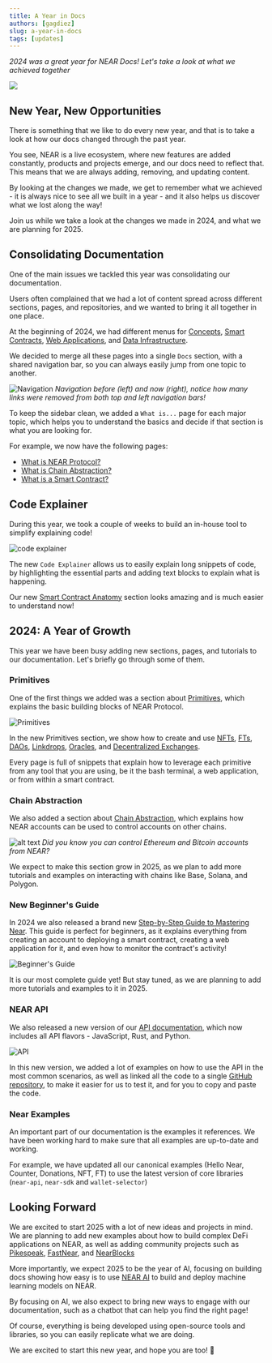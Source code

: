 ```yaml
---
title: A Year in Docs
authors: [gagdiez]
slug: a-year-in-docs
tags: [updates]
---
```


*2024 was a great year for NEAR Docs! Let's take a look at what we achieved together*

<p><img src="/docs/blog/2024-review/2024-blog.jpg" /></p>

<!-- truncate -->

## New Year, New Opportunities

There is something that we like to do every new year, and that is to take a look at how our docs changed through the past year.

You see, NEAR is a live ecosystem, where new features are added constantly, products and projects emerge, and our docs need to reflect that. This means that we are always adding, removing, and updating content.

By looking at the changes we made, we get to remember what we achieved - it is always nice to see all we built in a year - and it also helps us discover what we lost along the way!

Join us while we take a look at the changes we made in 2024, and what we are planning for 2025.

## Consolidating Documentation

One of the main issues we tackled this year was consolidating our documentation.

Users often complained that we had a lot of content spread across different sections, pages, and repositories, and we wanted to bring it all together in one place.

At the beginning of 2024, we had different menus for [Concepts](/concepts/basics/protocol), [Smart Contracts](/build/smart-contracts/what-is), [Web Applications](/build/web3-apps/what-is), and [Data Infrastructure](/data-infrastructure/what-is).

We decided to merge all these pages into a single `Docs` section, with a shared navigation bar, so you can always easily jump from one topic to another.

![Navigation](/docs/blog/2024-review/2024-blog.jpg)
_Navigation before (left) and now (right), notice how many links were removed from both top and left navigation bars!_

To keep the sidebar clean, we added a `What is...` page for each major topic, which helps you to understand the basics and decide if that section is what you are looking for.

For example, we now have the following pages:

- [What is NEAR Protocol?](/concepts/basics/protocol)
- [What is Chain Abstraction?](/chain-abstraction/what-is)
- [What is a Smart Contract?](/build/smart-contracts/what-is)

## Code Explainer

During this year, we took a couple of weeks to build an in-house tool to simplify explaining code!

![code explainer](/docs/blog/2024-review/2024-blog-2.jpg)

The new `Code Explainer` allows us to easily explain long snippets of code, by highlighting the essential parts and adding text blocks to explain what is happening.

Our new [Smart Contract Anatomy](/build/smart-contracts/anatomy/) section looks amazing and is much easier to understand now!

## 2024: A Year of Growth

This year we have been busy adding new sections, pages, and tutorials to our documentation. Let's briefly go through some of them.

### Primitives

One of the first things we added was a section about [Primitives](/build/primitives/what-is), which explains the basic building blocks of NEAR Protocol.

![Primitives](/docs/blog/2024-review/2024-blog-3.jpg)

In the new Primitives section, we show how to create and use [NFTs](/build/primitives/nft), [FTs](/build/primitives/ft), [DAOs](/build/primitives/dao), [Linkdrops](/build/primitives/linkdrop), [Oracles](/build/primitives/oracles), and [Decentralized Exchanges](/build/primitives/dex).

Every page is full of snippets that explain how to leverage each primitive from any tool that you are using, be it the bash terminal, a web application, or from within a smart contract.

### Chain Abstraction

We also added a section about [Chain Abstraction](/chain-abstraction/what-is), which explains how NEAR accounts can be used to control accounts on other chains.

![alt text](/docs/blog/2024-review/2024-blog-4.jpg)
_Did you know you can control Ethereum and Bitcoin accounts from NEAR?_

We expect to make this section grow in 2025, as we plan to add more tutorials and examples on interacting with chains like Base, Solana, and Polygon.

### New Beginner's Guide

In 2024 we also released a brand new [Step-by-Step Guide to Mastering Near](/tutorials/auction/introduction). This guide is perfect for beginners, as it explains everything from creating an account to deploying a smart contract, creating a web application for it, and even how to monitor the contract's activity!

![Beginner's Guide](/docs/blog/2024-review/2024-blog-5.jpg)

It is our most complete guide yet! But stay tuned, as we are planning to add more tutorials and examples to it in 2025.

### NEAR API

We also released a new version of our [API documentation](/tools/near-api), which now includes all API flavors - JavaScript, Rust, and Python.

![API](/docs/blog/2024-review/2024-blog-6.jpg)

In this new version, we added a lot of examples on how to use the API in the most common scenarios, as well as linked all the code to a single [GitHub repository](https://github.com/near-examples), to make it easier for us to test it, and for you to copy and paste the code.

### Near Examples

An important part of our documentation is the examples it references. We have been working hard to make sure that all examples are up-to-date and working.

For example, we have updated all our canonical examples (Hello Near, Counter, Donations, NFT, FT) to use the latest version of core libraries (`near-api`, `near-sdk` and `wallet-selector`)

## Looking Forward

We are excited to start 2025 with a lot of new ideas and projects in mind. We are planning to add new examples about how to build complex DeFi applications on NEAR, as well as adding community projects such as [Pikespeak](https://doc.pikespeak.ai/), [FastNear](https://github.com/fastnear/explorer-api), and [NearBlocks](https://api.nearblocks.io/api-docs/)

More importantly, we expect 2025 to be the year of AI, focusing on building docs showing how easy is to use [NEAR AI](https://near.ai) to build and deploy machine learning models on NEAR.

By focusing on AI, we also expect to bring new ways to engage with our documentation, such as a chatbot that can help you find the right page!

Of course, everything is being developed using open-source tools and libraries, so you can easily replicate what we are doing.

We are excited to start this new year, and hope you are too! 🚀
